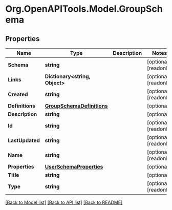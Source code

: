 # Org.OpenAPITools.Model.GroupSchema

## Properties

Name | Type | Description | Notes
------------ | ------------- | ------------- | -------------
**Schema** | **string** |  | [optional] [readonly] 
**Links** | **Dictionary&lt;string, Object&gt;** |  | [optional] [readonly] 
**Created** | **string** |  | [optional] [readonly] 
**Definitions** | [**GroupSchemaDefinitions**](GroupSchemaDefinitions.md) |  | [optional] 
**Description** | **string** |  | [optional] 
**Id** | **string** |  | [optional] [readonly] 
**LastUpdated** | **string** |  | [optional] [readonly] 
**Name** | **string** |  | [optional] [readonly] 
**Properties** | [**UserSchemaProperties**](UserSchemaProperties.md) |  | [optional] 
**Title** | **string** |  | [optional] 
**Type** | **string** |  | [optional] [readonly] 

[[Back to Model list]](../README.md#documentation-for-models) [[Back to API list]](../README.md#documentation-for-api-endpoints) [[Back to README]](../README.md)

